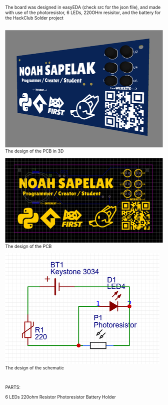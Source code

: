The board was designed in easyEDA (check src for the json file), and made with use of the photoresistor, 6 LEDs, 220OHm resisitor, and the battery for the <a src ="https://solder.hackclub.com">HackClub Solder project</a> <br><br>

<img src="/models/pcb3d.png"><br>The design of the PCB in 3D</img>

<img src="/models/pcb.png"><br>The design of the PCB</img>

<img src="/models/schematic.png"><br>The design of the schematic</img>

<br>

PARTS:

6 LEDs
220ohm Resistor
Photoresistor
Battery Holder